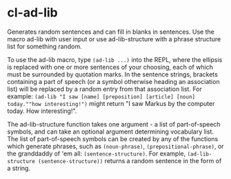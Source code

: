 # cl-ad-lib
Generates random sentences and can fill in blanks in sentences.
Use the macro ad-lib with user input or use ad-lib-structure with a phrase structure list for something random.

To use the ad-lib macro, type `(ad-lib ...)` into the REPL, where the ellipsis is replaced with one or more sentences of your choosing, each of which must be surrounded by quotation marks. In the sentence strings, brackets containing a part of speech (or a symbol otherwise heading an association list) will be replaced by a random entry from that association list. For example: `(ad-lib "I saw [name] [preposition] [article] [noun] today.""how interesting!")` might return "I saw Markus by the computer today. How interesting!".

The ad-lib-structure function takes one argument - a list of part-of-speech symbols, and can take an optional argument determining vocabulary list. The list of part-of-speech symbols can be created by any of the functions which generate phrases, such as `(noun-phrase)`, `(prepositional-phrase)`, or the granddaddy of 'em all: `(sentence-structure)`. For example, `(ad-lib-structure (sentence-structure))` returns a random sentence in the form of a string.
